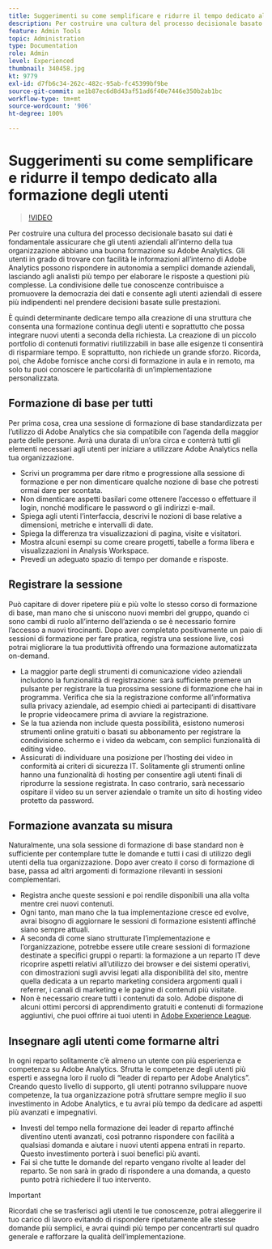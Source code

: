 ```yaml
---
title: Suggerimenti su come semplificare e ridurre il tempo dedicato alla formazione degli utenti
description: Per costruire una cultura del processo decisionale basato sui dati è fondamentale assicurare che gli utenti aziendali all’interno della tua organizzazione abbiano una buona formazione su Adobe Analytics. Gli utenti in grado di trovare con facilità le informazioni all’interno di Adobe Analytics possono rispondere in autonomia a semplici domande aziendali, lasciando agli analisti più tempo per elaborare le risposte a questioni più complesse. La condivisione delle tue conoscenze contribuisce a promuovere la democrazia dei dati e consente agli utenti aziendali di essere più indipendenti nel prendere decisioni basate sulle prestazioni.
feature: Admin Tools
topic: Administration
type: Documentation
role: Admin
level: Experienced
thumbnail: 340458.jpg
kt: 9779
exl-id: d7fb6c34-262c-482c-95ab-fc45399bf9be
source-git-commit: ae1b87ec6d8d43af51ad6f40e7446e350b2ab1bc
workflow-type: tm+mt
source-wordcount: '906'
ht-degree: 100%

---
```


# Suggerimenti su come semplificare e ridurre il tempo dedicato alla formazione degli utenti

>[!VIDEO](https://video.tv.adobe.com/v/340458/?quality=12&learn=on)

Per costruire una cultura del processo decisionale basato sui dati è fondamentale assicurare che gli utenti aziendali all’interno della tua organizzazione abbiano una buona formazione su Adobe Analytics. Gli utenti in grado di trovare con facilità le informazioni all’interno di Adobe Analytics possono rispondere in autonomia a semplici domande aziendali, lasciando agli analisti più tempo per elaborare le risposte a questioni più complesse. La condivisione delle tue conoscenze contribuisce a promuovere la democrazia dei dati e consente agli utenti aziendali di essere più indipendenti nel prendere decisioni basate sulle prestazioni.

È quindi determinante dedicare tempo alla creazione di una struttura che consenta una formazione continua degli utenti e soprattutto che possa integrare nuovi utenti a seconda della richiesta. La creazione di un piccolo portfolio di contenuti formativi riutilizzabili in base alle esigenze ti consentirà di risparmiare tempo. E soprattutto, non richiede un grande sforzo. Ricorda, poi, che Adobe fornisce anche corsi di formazione in aula e in remoto, ma solo tu puoi conoscere le particolarità di un’implementazione personalizzata.


## Formazione di base per tutti

Per prima cosa, crea una sessione di formazione di base standardizzata per l’utilizzo di Adobe Analytics che sia compatibile con l’agenda della maggior parte delle persone. Avrà una durata di un’ora circa e conterrà tutti gli elementi necessari agli utenti per iniziare a utilizzare Adobe Analytics nella tua organizzazione.

* Scrivi un programma per dare ritmo e progressione alla sessione di formazione e per non dimenticare qualche nozione di base che potresti ormai dare per scontata.
* Non dimenticare aspetti basilari come ottenere l’accesso o effettuare il login, nonché modificare le password o gli indirizzi e-mail.
* Spiega agli utenti l’interfaccia, descrivi le nozioni di base relative a dimensioni, metriche e intervalli di date.
* Spiega la differenza tra visualizzazioni di pagina, visite e visitatori.
* Mostra alcuni esempi su come creare progetti, tabelle a forma libera e visualizzazioni in Analysis Workspace.
* Prevedi un adeguato spazio di tempo per domande e risposte.

## Registrare la sessione

Può capitare di dover ripetere più e più volte lo stesso corso di formazione di base, man mano che si uniscono nuovi membri del gruppo, quando ci sono cambi di ruolo all’interno dell’azienda o se è necessario fornire l’accesso a nuovi tirocinanti. Dopo aver completato positivamente un paio di sessioni di formazione per fare pratica, registra una sessione live, così potrai migliorare la tua produttività offrendo una formazione automatizzata on-demand.

* La maggior parte degli strumenti di comunicazione video aziendali includono la funzionalità di registrazione: sarà sufficiente premere un pulsante per registrare la tua prossima sessione di formazione che hai in programma. Verifica che sia la registrazione conforme all’informativa sulla privacy aziendale, ad esempio chiedi ai partecipanti di disattivare le proprie videocamere prima di avviare la registrazione.
* Se la tua azienda non include questa possibilità, esistono numerosi strumenti online gratuiti o basati su abbonamento per registrare la condivisione schermo e i video da webcam, con semplici funzionalità di editing video.
* Assicurati di individuare una posizione per l’hosting dei video in conformità ai criteri di sicurezza IT. Solitamente gli strumenti online hanno una funzionalità di hosting per consentire agli utenti finali di riprodurre la sessione registrata. In caso contrario, sarà necessario ospitare il video su un server aziendale o tramite un sito di hosting video protetto da password.

## Formazione avanzata su misura

Naturalmente, una sola sessione di formazione di base standard non è sufficiente per contemplare tutte le domande e tutti i casi di utilizzo degli utenti della tua organizzazione. Dopo aver creato il corso di formazione di base, passa ad altri argomenti di formazione rilevanti in sessioni complementari.

* Registra anche queste sessioni e poi rendile disponibili una alla volta mentre crei nuovi contenuti.
* Ogni tanto, man mano che la tua implementazione cresce ed evolve, avrai bisogno di aggiornare le sessioni di formazione esistenti affinché siano sempre attuali.
* A seconda di come siano strutturate l’implementazione e l’organizzazione, potrebbe essere utile creare sessioni di formazione destinate a specifici gruppi o reparti: la formazione a un reparto IT deve ricoprire aspetti relativi all’utilizzo dei browser e dei sistemi operativi, con dimostrazioni sugli avvisi legati alla disponibilità del sito, mentre quella dedicata a un reparto marketing considera argomenti quali i referrer, i canali di marketing e le pagine di contenuti più visitate.
* Non è necessario creare tutti i contenuti da solo. Adobe dispone di alcuni ottimi percorsi di apprendimento gratuiti e contenuti di formazione aggiuntivi, che puoi offrire ai tuoi utenti in [Adobe Experience League](https://experienceleague.adobe.com/docs/analytics.html?lang=it).



## Insegnare agli utenti come formarne altri

In ogni reparto solitamente c’è almeno un utente con più esperienza e competenza su Adobe Analytics. Sfrutta le competenze degli utenti più esperti e assegna loro il ruolo di “leader di reparto per Adobe Analytics”. Creando questo livello di supporto, gli utenti potranno sviluppare nuove competenze, la tua organizzazione potrà sfruttare sempre meglio il suo investimento in Adobe Analytics, e tu avrai più tempo da dedicare ad aspetti più avanzati e impegnativi.

* Investi del tempo nella formazione dei leader di reparto affinché diventino utenti avanzati, così potranno rispondere con facilità a qualsiasi domanda e aiutare i nuovi utenti appena entrati in reparto. Questo investimento porterà i suoi benefici più avanti.
* Fai sì che tutte le domande del reparto vengano rivolte al leader del reparto. Se non sarà in grado di rispondere a una domanda, a questo punto potrà richiedere il tuo intervento.

>[!IMPORTANT]
>
>Ricordati che se trasferisci agli utenti le tue conoscenze, potrai alleggerire il tuo carico di lavoro evitando di rispondere ripetutamente alle stesse domande più semplici, e avrai quindi più tempo per concentrarti sul quadro generale e rafforzare la qualità dell’implementazione.
